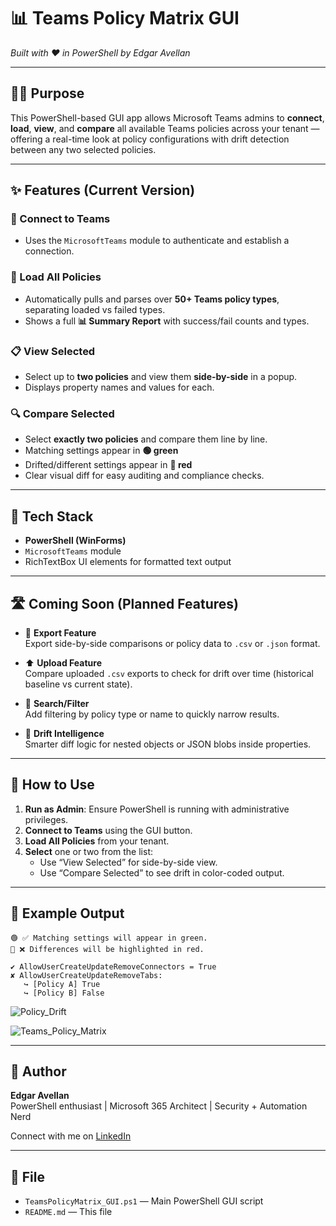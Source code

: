 # 📊 Teams Policy Matrix GUI  
*Built with ❤️ in PowerShell by Edgar Avellan*

---

## 👨‍💻 Purpose  
This PowerShell-based GUI app allows Microsoft Teams admins to **connect**, **load**, **view**, and **compare** all available Teams policies across your tenant — offering a real-time look at policy configurations with drift detection between any two selected policies.

---

## ✨ Features (Current Version)

### 🔐 Connect to Teams  
- Uses the `MicrosoftTeams` module to authenticate and establish a connection.

### 🔄 Load All Policies  
- Automatically pulls and parses over **50+ Teams policy types**, separating loaded vs failed types.
- Shows a full **📊 Summary Report** with success/fail counts and types.

### 📋 View Selected  
- Select up to **two policies** and view them **side-by-side** in a popup.
- Displays property names and values for each.

### 🔍 Compare Selected  
- Select **exactly two policies** and compare them line by line.
- Matching settings appear in **🟢 green**
- Drifted/different settings appear in **🔴 red**
- Clear visual diff for easy auditing and compliance checks.

---

## 🧠 Tech Stack

- **PowerShell (WinForms)**
- `MicrosoftTeams` module
- RichTextBox UI elements for formatted text output

---

## 🛣️ Coming Soon (Planned Features)

- 📝 **Export Feature**  
  Export side-by-side comparisons or policy data to `.csv` or `.json` format.

- ⬆️ **Upload Feature**  
  Compare uploaded `.csv` exports to check for drift over time (historical baseline vs current state).

- 🔎 **Search/Filter**  
  Add filtering by policy type or name to quickly narrow results.

- 🧠 **Drift Intelligence**  
  Smarter diff logic for nested objects or JSON blobs inside properties.

---

## 🚀 How to Use

1. **Run as Admin**: Ensure PowerShell is running with administrative privileges.
2. **Connect to Teams** using the GUI button.
3. **Load All Policies** from your tenant.
4. **Select** one or two from the list:
    - Use “View Selected” for side-by-side view.
    - Use “Compare Selected” to see drift in color-coded output.

---

## 📎 Example Output

```
🟢 ✅ Matching settings will appear in green.
🔴 ❌ Differences will be highlighted in red.

✔ AllowUserCreateUpdateRemoveConnectors = True
✘ AllowUserCreateUpdateRemoveTabs:
   ↪ [Policy A] True
   ↪ [Policy B] False
```

![Policy_Drift](https://github.com/user-attachments/assets/5ac5b244-e4de-4d18-b033-2f85825fb630)

![Teams_Policy_Matrix](https://github.com/user-attachments/assets/b57fcc95-2502-4227-b8b7-6dac05a97a4a)

---

## 👑 Author  
**Edgar Avellan**  
PowerShell enthusiast | Microsoft 365 Architect | Security + Automation Nerd  

Connect with me on [LinkedIn](https://www.linkedin.com/in/edgaravellan)  

---

## 📂 File

- `TeamsPolicyMatrix_GUI.ps1` — Main PowerShell GUI script  
- `README.md` — This file
